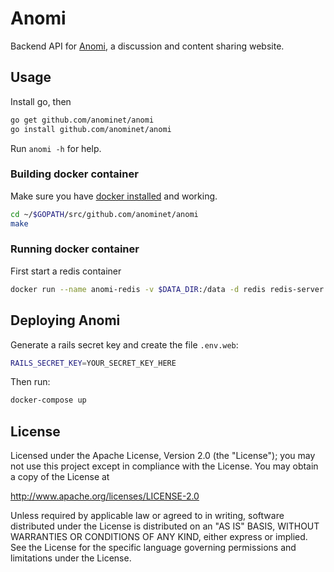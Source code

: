 # Anomi

Backend API for [Anomi](http://anomi.net), a discussion and content sharing website.

## Usage

Install go, then

```bash
go get github.com/anominet/anomi
go install github.com/anominet/anomi
```

Run `anomi -h` for help.


### Building docker container

Make sure you have [docker installed](https://docs.docker.com/installation/) and working.

```bash
cd ~/$GOPATH/src/github.com/anominet/anomi
make
```

### Running docker container

First start a redis container

```bash
docker run --name anomi-redis -v $DATA_DIR:/data -d redis redis-server --appendonly yes
```

## Deploying Anomi

Generate a rails secret key and create the file `.env.web`:

```bash
RAILS_SECRET_KEY=YOUR_SECRET_KEY_HERE
```

Then run:

```bash
docker-compose up
```

## License

Licensed under the Apache License, Version 2.0 (the "License");
you may not use this project except in compliance with the License.
You may obtain a copy of the License at

http://www.apache.org/licenses/LICENSE-2.0

Unless required by applicable law or agreed to in writing, software
distributed under the License is distributed on an "AS IS" BASIS,
WITHOUT WARRANTIES OR CONDITIONS OF ANY KIND, either express or implied.
See the License for the specific language governing permissions and
limitations under the License.
